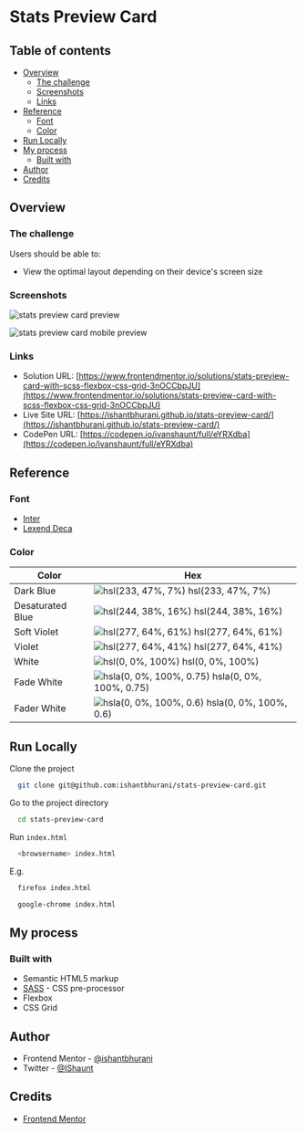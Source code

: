 # Stats Preview Card

## Table of contents

- [Overview](#overview)
  - [The challenge](#the-challenge)
  - [Screenshots](#screenshots)
  - [Links](#links)
- [Reference](#reference)
  - [Font](#font)
  - [Color](#color)
- [Run Locally](#run-locally)
- [My process](#my-process)
  - [Built with](#built-with)
- [Author](#author)
- [Credits](#credits)

## Overview

### The challenge

Users should be able to:

- View the optimal layout depending on their device's screen size

### Screenshots

![stats preview card preview](https://user-images.githubusercontent.com/67356291/130332022-a42d18f6-3708-4f02-8263-79678deb463e.png)

![stats preview card mobile preview](https://user-images.githubusercontent.com/67356291/130332032-c62131b2-a12b-4ddd-82bc-6f6bfbef4a6f.png)

### Links

- Solution URL: [https://www.frontendmentor.io/solutions/stats-preview-card-with-scss-flexbox-css-grid-3nOCCbpJU](https://www.frontendmentor.io/solutions/stats-preview-card-with-scss-flexbox-css-grid-3nOCCbpJU)
- Live Site URL: [https://ishantbhurani.github.io/stats-preview-card/](https://ishantbhurani.github.io/stats-preview-card/)
- CodePen URL: [https://codepen.io/ivanshaunt/full/eYRXdba](https://codepen.io/ivanshaunt/full/eYRXdba)

## Reference

### Font

- [Inter](https://fonts.google.com/specimen/Inter)
- [Lexend Deca](https://fonts.google.com/specimen/Lexend+Deca)

### Color

| Color            | Hex                                                                                                |
| ---------------- | -------------------------------------------------------------------------------------------------- |
| Dark Blue        | ![hsl(233, 47%, 7%)](https://via.placeholder.com/10/090b1a?text=+) hsl(233, 47%, 7%)               |
| Desaturated Blue | ![hsl(244, 38%, 16%)](https://via.placeholder.com/10/1b1938?text=+) hsl(244, 38%, 16%)             |
| Soft Violet      | ![hsl(277, 64%, 61%)](https://via.placeholder.com/10/aa5cdb?text=+) hsl(277, 64%, 61%)             |
| Violet           | ![hsl(277, 64%, 41%)](https://via.placeholder.com/10/7826ab?text=+) hsl(277, 64%, 41%)             |
| White            | ![hsl(0, 0%, 100%)](https://via.placeholder.com/10/ffffff?text=+) hsl(0, 0%, 100%)                 |
| Fade White       | ![hsla(0, 0%, 100%, 0.75)](https://via.placeholder.com/10/ffffffbf?text=+) hsla(0, 0%, 100%, 0.75) |
| Fader White      | ![hsla(0, 0%, 100%, 0.6)](https://via.placeholder.com/10/ffffff99?text=+) hsla(0, 0%, 100%, 0.6)   |

## Run Locally

Clone the project

```bash
  git clone git@github.com:ishantbhurani/stats-preview-card.git
```

Go to the project directory

```bash
  cd stats-preview-card
```

Run `index.html`

```bash
  <browsername> index.html
```

E.g.

```bash
  firefox index.html
```

```bash
  google-chrome index.html
```

## My process

### Built with

- Semantic HTML5 markup
- [SASS](https://sass-lang.com/) - CSS pre-processor
- Flexbox
- CSS Grid

## Author

- Frontend Mentor - [@ishantbhurani](https://www.frontendmentor.io/profile/ishantbhurani)
- Twitter - [@IShaunt](https://twitter.com/IShaunt)

## Credits

- [Frontend Mentor](https://www.frontendmentor.io/challenges/stats-preview-card-component-8JqbgoU62)
